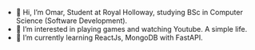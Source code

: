- 👋 Hi, I’m Omar, Student at Royal Holloway, studying BSc in Computer Science (Software Development).
- 👀 I’m interested in playing games and watching Youtube. A simple life.
- 🌱 I’m currently learning ReactJs, MongoDB with FastAPI.

<!---
OmarAlaa12330/OmarAlaa12330 is a ✨ special ✨ repository because its `README.md` (this file) appears on your GitHub profile.
You can click the Preview link to take a look at your changes.
--->
